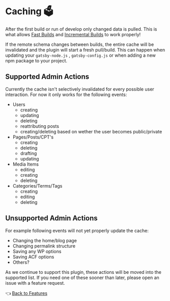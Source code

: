 # Caching :ballot_box:

After the first build or run of develop only changed data is pulled. This is what allows [Fast Builds](./fast-builds.md) and [Incremental Builds](./incremental-builds.md) to work properly!

If the remote schema changes between builds, the entire cache will be invalidated and the plugin will start a fresh pull/build. This can happen when updating your `gatsby-node.js` , `gatsby-config.js` or when adding a new npm package to your project.

## Supported Admin Actions

Currently the cache isn't selectively invalidated for every possible user interaction. For now it only works for the following events:

- Users
  - creating
  - updating
  - deleting
  - reattributing posts
  - creating/deleting based on wether the user becomes public/private
- Pages/Posts/CPT's
  - creating
  - deleting
  - drafting
  - updating
- Media Items
  - editing
  - creating
  - deleting
- Categories/Terms/Tags
  - creating
  - editing
  - deleting



## Unsupported Admin Actions

For example following events will not yet properly update the cache:

- Changing the home/blog page
- Changing permalink structure
- Saving any WP options
- Saving ACF options
- Others?

As we continue to support this plugin, these actions will be moved into the supported list. If you need one of these sooner than later, please open an issue with a feature request.



:point_left: [Back to Features](./index.md)

